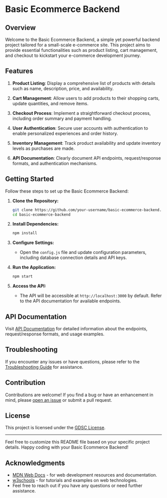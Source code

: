 # Basic Ecommerce Backend

## Overview

Welcome to the Basic Ecommerce Backend, a simple yet powerful backend project tailored for a small-scale e-commerce site. This project aims to provide essential functionalities such as product listing, cart management, and checkout to kickstart your e-commerce development journey.

## Features

1. **Product Listing**: Display a comprehensive list of products with details such as name, description, price, and availability.

2. **Cart Management**: Allow users to add products to their shopping carts, update quantities, and remove items.

3. **Checkout Process**: Implement a straightforward checkout process, including order summary and payment handling.

4. **User Authentication**: Secure user accounts with authentication to enable personalized experiences and order history.

5. **Inventory Management**: Track product availability and update inventory levels as purchases are made.

6. **API Documentation**: Clearly document API endpoints, request/response formats, and authentication mechanisms.

## Getting Started

Follow these steps to set up the Basic Ecommerce Backend:

1. **Clone the Repository:**
    ```bash
    git clone https://github.com/your-username/basic-ecommerce-backend.git
    cd basic-ecommerce-backend
    ```

2. **Install Dependencies:**
    ```bash
    npm install
    ```

3. **Configure Settings:**
    - Open the `config.js` file and update configuration parameters, including database connection details and API keys.

4. **Run the Application:**
    ```bash
    npm start
    ```

5. **Access the API:**
    - The API will be accessible at `http://localhost:3000` by default. Refer to the API documentation for available endpoints.

## API Documentation

Visit [API Documentation](docs/api.md) for detailed information about the endpoints, request/response formats, and usage examples.

## Troubleshooting

If you encounter any issues or have questions, please refer to the [Troubleshooting Guide](docs/troubleshooting.md) for assistance.

## Contribution

Contributions are welcome! If you find a bug or have an enhancement in mind, please [open an issue](https://github.com/your-username/basic-ecommerce-backend/issues) or submit a pull request.

## License

This project is licensed under the [GDSC License](LICENSE).

---

Feel free to customize this README file based on your specific project details. Happy coding with your Basic Ecommerce Backend!
## Acknowledgments

- [MDN Web Docs](https://developer.mozilla.org/en-US/) - for web development resources and documentation.
- [w3schools](www.w3schools.com) - for tutorials and examples on web technologies.
- Feel free to reach out if you have any questions or need further assistance.
